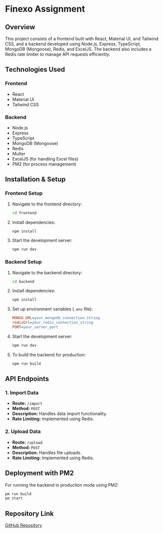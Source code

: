 # Finexo Assignment

## Overview
This project consists of a frontend built with React, Material UI, and Tailwind CSS, and a backend developed using Node.js, Express, TypeScript, MongoDB (Mongoose), Redis, and ExcelJS. The backend also includes a Redis rate limiter to manage API requests efficiently.

## Technologies Used

### Frontend
- React
- Material UI
- Tailwind CSS

### Backend
- Node.js
- Express
- TypeScript
- MongoDB (Mongoose)
- Redis
- Multer
- ExcelJS (for handling Excel files)
- PM2 (for process management)

## Installation & Setup

### Frontend Setup
1. Navigate to the frontend directory:
   ```sh
   cd frontend
   ```
2. Install dependencies:
   ```sh
   npm install
   ```
3. Start the development server:
   ```sh
   npm run dev
   ```

### Backend Setup
1. Navigate to the backend directory:
   ```sh
   cd backend
   ```
2. Install dependencies:
   ```sh
   npm install
   ```
3. Set up environment variables (`.env` file):
   ```ini
   MONGO_URL=your_mongodb_connection_string
   redisUrl=your_redis_connection_string
   PORT=your_server_port
   ```
4. Start the development server:
   ```sh
   npm run dev
   ```
5. To build the backend for production:
   ```sh
   npm run build
   ```

## API Endpoints

### 1. Import Data
- **Route:** `/import`
- **Method:** `POST`
- **Description:** Handles data import functionality.
- **Rate Limiting:** Implemented using Redis.

### 2. Upload Data
- **Route:** `/upload`
- **Method:** `POST`
- **Description:** Handles file uploads.
- **Rate Limiting:** Implemented using Redis.

## Deployment with PM2
For running the backend in production mode using PM2:
```sh
pm run build
pm start
```

## Repository Link
[GitHub Repository](https://github.com/SagarKapoorin/Finexo-Assignment)

